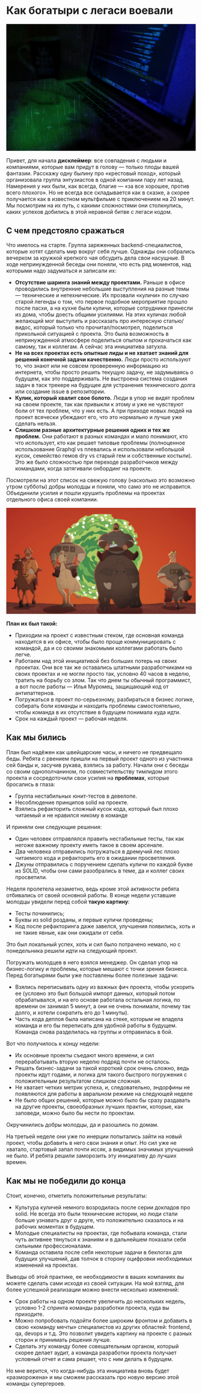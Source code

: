 # Как богатыри с легаси воевали

![Быстрое приключение](preview.jpg)

Привет, для начала **дисклеймер**: все совпадения с людьми и компаниями, которые вам придут в голову — только плоды вашей фантазии. Расскажу одну былину про «крестовый поход», который организовала группа энтузиастов в одной компании пару лет назад. Намерения у них были, как всегда, благие — «за все хорошее, против всего плохого». Но не всегда все складывается как в сказке, а скорее получается как в известном мультфильме с приключением на 20 минут. Мы посмотрим на их путь, с какими сложностями они столкнулись, каких успехов добились в этой неравной битве с легаси кодом.

## С чем предстояло сражаться

Что имелось на старте. Группа заряженных backend-специалистов, которые хотят сделать мир вокруг себя лучше. Однажды они собрались вечерком за кружкой крепкого чая обсудить дела свои насущные. В ходе непринужденной беседы они поняли, что есть ряд моментов, над которыми надо задуматься и записали их:

* **Отсутствие шаринга знаний между проектами.** Раньше в офисе проводились внутренние небольшие выступления на разные темы — технические и нетехнические. Их прозвали «куличи» по случаю старой легенды о том, что первое подобное мероприятие прошло после пасхи, а на кухне были куличи, которые сотрудники принесли из дома, чтобы доесть общими усилиями. На этих куличах любой желающий мог выступить и рассказать про интересную статью/видос, который только что прочитал/посмотрел, поделиться прикольной ситуацией с проекта. Это была возможность в непринужденной атмосфере поделиться опытом и прокачаться как самому, так и коллегам. А сейчас эта инициатива затухла.
* **Не на всех проектах есть опытные лиды и не хватает знаний для решений конечной задачи качественно.** Люди просто используют то, что знают или не совсем проверенную информацию из интернета, чтобы просто решить текущую задачу, не задумываясь о будущем, как это поддерживать. Не выстроена система создания задач в таск трекере на будущее для устранения технического долга или создание issue в репозитории.
* **Кулик, который хвалит свое болото.** Люди в упор не видят проблем на своем проекте, так как привыкли к этому и уже не чувствуют боли от тех проблем, что у них есть. А при приходе новых людей на проект всячески убеждают его, что это нормально и лучше уже сделать нельзя.
* **Слишком разные архитектурные решения одних и тех же проблем.** Они работают в разных командах и мало понимают, кто что использует, кто как решает типовые проблемы (полноценное использование Graphql vs плевались и использовали небольшой кусок, семейство гемов dry vs старый гем и собственные костыли). Это же было сложностью при переходе разработчиков между командами, когда затягивали онбординг на проекте.

Посмотрели на этот список на свежую голову (насколько это возможно утром субботы) добры молодцы и поняли, что само это не исправится. Объединили усилия и пошли крушить проблемы на проектах отдельного офиса своей компании. 

![Богатыри](bogatury.png)

**План их был такой:**
* Приходим на проект с известным стеком, где основная команда находится в их офисе, чтобы было проще коммуницировать с командой, да и со своими знакомыми коллегами работать было легче.
* Работаем над этой инициативой без больших потерь на своих проектах. Они все так же оставались штатными разработчиками на своих проектах и не могли просто так, условно 40 часов в неделю, тратить на борьбу со злом. Так что днем ты обычный программист, а вот после работы — Илья Муромец, защищающий код от антипаттернов.
* Погружаться в проект по-серьезному, разбираться в бизнес логике, собирать боли команды и находить проблемы самостоятельно, чтобы команда в их отсутствие в будущем понимала куда идти.
* Срок на каждый проект — рабочая неделя.

## Как мы бились

План был надёжен как швейцарские часы, и ничего не предвещало беды. Ребята с рвением пришли на первый проект одного из участника сей банды и, засучив рукава, взялись за работу. Начали они с беседы со своим однополчанином, по совместительству тимлидом этого проекта и сосредоточили свои усилия на **проблемах**, которые бросались в глаза:

* Группа нестабильных юнит-тестов в девелопе.
* Несоблюдение принципов solid на проекте.
* Взялись рефакторить сложный кусок кода, который был плохо читаемый и не нравился никому в команде

И приняли они следующие решения: 

* Один человек отправлялся править нестабильные тесты, так как негоже важному проекту иметь такое в своем арсенале.
* Два человека отправились погружаться в дремучий лес плохо читаемого кода  и рефакторить его в ожидании просветления.
* Джуны отправились с поручением сделать куличи по каждой букве из SOLID, чтобы они сами разобрались в теме, да и коллег своих просветили.

Неделя пролетела незаметно, ведь кроме этой активности ребята отбивались от своей основной работы. В конце недели уставшие молодцы увидели перед собой **такую картину**:

* Тесты починились;
* Буквы из solid розданы, и первые куличи проведены;
* Код после рефакторинга даже завелся, улучшения появились, хоть и не такие явные, как они ожидали от себя.

Это был локальный успех, хоть и сил было потрачено немало, но с понедельника решили идти на следующий проект.

Погружать молодцев в него взялся менеджер. Он сделал упор на бизнес-логику и проблемы, которые мешают с точки зрения бизнеса.
Перед богатырями были уже поставлены более полезные задачи:

* Взялись переписывать одну из важных фич проекта, чтобы ускорить ее (условно это был большой импорт данных, который потом обрабатывался, и на его основе работала остальная логика, по времени он занимал 5 минут, а они не очень понимали, почему так долго, и хотели сократить его до 1 минуты).
* Часть кода деплоя была написана на стеке, которым не владела команда и его бы переписать для удобной работы в будущем.
Команда снова разделилась на группы и отправилась в бой.

Вот что получилось к концу недели:
* Их основные проекты съедают много времени, и сил перерабатывать вторую неделю подряд почти не осталось.
* Решать бизнес-задачи за такой короткий срок очень сложно, ведь проекты идут годами, и логика для такого быстрого погружения с положительным результатом слишком сложная.
* Не хватает четких метрик успеха, и, следовательно, эндорфины не появляются для работы в авральном режиме на следующей неделе
* Не было общих решений, которые можно было бы сразу раздавать на другие проекты, своеобразных лучших практик, которые, как заповеди, можно было бы нести по проектам.

Окручинились добры молодцы, да и разошлись по домам.

На третьей неделе они уже по инерции попытались зайти на новый проект, чтобы добавить в него свои знания и опыт. Но сил уже не хватало, стартовый запал почти иссяк, а видимых значимых улучшений не было. И ребята решили заморозить эту инициативу до лучших времен.

## Как мы не победили до конца

Стоит, конечно, отметить положительные результаты:
* Культура куличей немного возродилась после серии докладов про solid. Не всегда это были технические истории, но люди стали больше узнавать друг о друге, что положительно сказалось и на рабочих моментах в будущем.
* Молодые специалисты на проектах, где побывала команда, стали чуть активнее тянуться к знаниям и в дальнейшем показали себя сильными профессионалами.
* Команда оставила после себя некоторые задачи в беклогах для будущих улучшений, дав толчок в сторону оцифровки необходимых изменений на проектах.
 
Выводы об этой практике, ее необходимости в ваших компаниях вы можете сделать сами исходя из своей ситуации. На мой взгляд, для более успешной реализации можно внести несколько изменений:

* Срок работы на одном проекте увеличить до нескольких недель, условно 1-2 спринта команды разработки проекта, куда вы приходите.
* Можно попробовать подойти более широким фронтом и добавить в свою «команду мечты» специалистов из других областей: frontend, qa, devops и т.д. Это позволит увидеть картину на проекте с разных сторон и принимать решения лучше. 
* Сделать эту команду более совещательным органом, который скорее делает аудит, а команда разработки проекта получает условный отчет и сама решает, что с ним делать в будущем.

Но мне верится, что когда-нибудь эта инициатива вновь будет «разморожена» и мы сможем рассказать про новую версию этой команды супергероев.